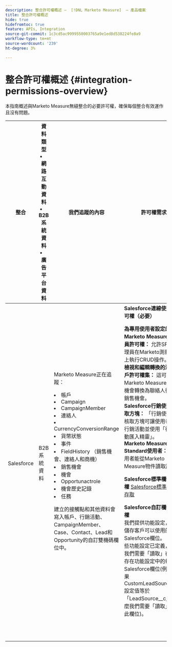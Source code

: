 ```yaml
---
description: 整合許可權概述 —  [!DNL Marketo Measure]  — 產品檔案
title: 整合許可權概述
hide: true
hidefromtoc: true
feature: APIs, Integration
source-git-commit: 1c3cd5ac9999550003765a9e1ed8d538224fe8a9
workflow-type: tm+mt
source-wordcount: '239'
ht-degree: 3%

---
```


# 整合許可權概述 {#integration-permissions-overview}

本指南概述與Marketo Measure無縫整合的必要許可權，確保每個整合有效運作且沒有問題。

<table>
<thead>
  <tr>
    <th style="width:10%">整合</th>
    <th style="width:20%">資料類型
    <li>網路互動資料</li>
    <li>B2B系統資料</li>
    <li>廣告平台資料</li></th>
    <th style="width:30%">我們追蹤的內容</th>
    <th style="width:40%">許可權需求</th>
  </tr>
</thead>
<tbody>
  <tr>
    <td>Salesforce</td>
    <td>B2B系統資料    
</td>
    <td>Marketo Measure正在追蹤：
    <p>
    <li>帳戶</li>
    <li>Campaign</li>
    <li>CampaignMember</li>
    <li>連絡人</li>
    <li>CurrencyConversionRange</li>
    <li>貨幣狀態</li>
    <li>事件</li>
    <li>FieldHistory （銷售機會、連絡人和商機）</li>
    <li>銷售機會</li>
    <li>機會</li>
    <li>Opportunactrole</li>
    <li>機會歷史記錄</li>
    <li>任務</li>
<p>
建立的接觸點和其他資料會寫入帳戶、行銷活動、CampaignMember、Case、Contact、Lead和Opportunity的自訂雙機碼欄位中。</td>
    <td><b>Salesforce連線使用者許可權（必要）</b>
    <p>
    <b>為專用使用者設定的Marketo Measure管理員許可權：</b> 允許SFDC管理員在Marketo測量物件上執行CRUD操作。
    <br>
    <b>檢視和編輯轉換的潛在客戶許可權集：</b> 這可讓Marketo Measure在銷售機會轉換為聯絡人後裝飾銷售機會。
    <br>
    <b>Salesforce行銷使用者核取方塊：</b> 「行銷使用者」核取方塊可讓使用者建立行銷活動並使用「行銷活動匯入精靈」。
    <br>
    <b>Marketo Measure Standard使用者：</b> 讓使用者能從Marketo Measure物件讀取記錄。
    <p>
    <b>Salesforce標準欄位許可權</b>
    <a href="/help/configuration-and-setup/marketo-measure-and-salesforce/how-marketo-measure-and-salesforce-interact.md">Salesforce標準物件與存取</a>
    <p>
    <b>Salesforce自訂欄位許可權</b>
    <br>
    我們提供功能設定，用於儲存客戶可以使用的自訂Salesforce欄位。 如果這些功能設定已定義，那麼我們需要「讀取」存取儲存在功能設定中的每個Salesforce欄位(例如，如果CustomLeadSourceField設定值等於「LeadSource__c」，那麼我們需要「讀取」存取此欄位)。
    </td>
  </tr>
  <tr>
    <td></td>
    <td></td>
    <td></td>
    <td></td>
  </tr>
  <tr>
    <td></td>
    <td></td>
    <td></td>
    <td></td>
  </tr>
  <tr>
    <td></td>
    <td></td>
    <td></td>
    <td></td>
  </tr>
  <tr>
    <td></td>
    <td></td>
    <td></td>
    <td></td>
  </tr>
  <tr>
    <td></td>
    <td></td>
    <td></td>
    <td></td>
  </tr>
  <tr>
    <td></td>
    <td></td>
    <td></td>
    <td></td>
  </tr>
  <tr>
    <td></td>
    <td></td>
    <td></td>
    <td></td>
  </tr>
  <tr>
    <td></td>
    <td></td>
    <td></td>
    <td></td>
  </tr>
  <tr>
    <td></td>
    <td></td>
    <td></td>
    <td></td>
  </tr>
</tbody>
</table>
